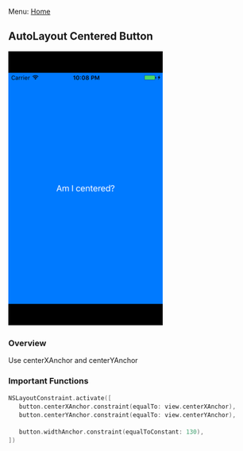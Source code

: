 Menu: [Home](../../README.md)

## AutoLayout Centered Button

![Screenshot](screenshot-small.png)

### Overview

Use centerXAnchor and centerYAnchor

### Important Functions

```swift
NSLayoutConstraint.activate([
   button.centerXAnchor.constraint(equalTo: view.centerXAnchor),
   button.centerYAnchor.constraint(equalTo: view.centerYAnchor),

   button.widthAnchor.constraint(equalToConstant: 130),
])

```


